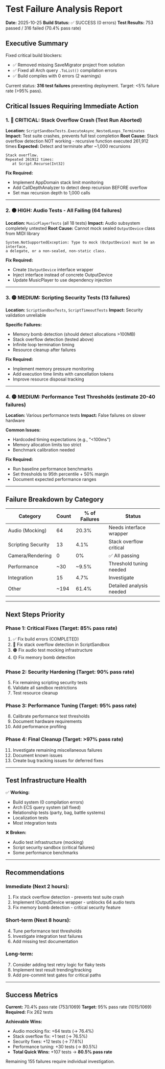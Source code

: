 # Test Failure Analysis Report
**Date:** 2025-10-25
**Build Status:** ✅ SUCCESS (0 errors)
**Test Results:** 753 passed / 316 failed (70.4% pass rate)

## Executive Summary

Fixed critical build blockers:
- ✅ Removed missing SaveMigrator project from solution
- ✅ Fixed all Arch query `.ToList()` compilation errors
- ✅ Build compiles with 0 errors (2 warnings)

Current status: **316 test failures** preventing deployment. Target: <5% failure rate (>95% pass).

## Critical Issues Requiring Immediate Action

### 1. 🔴 CRITICAL: Stack Overflow Crash (Test Run Aborted)
**Location:** `ScriptSandboxTests.ExecuteAsync_NestedLoops_Terminates`
**Impact:** Test suite crashes, prevents full test completion
**Root Cause:** Stack overflow detection NOT working - recursive function executed 261,912 times
**Expected:** Detect and terminate after ~1,000 recursions

```
Stack overflow.
Repeated 261912 times:
   at Script.Recurse(Int32)
```

**Fix Required:**
- Implement AppDomain stack limit monitoring
- Add CallDepthAnalyzer to detect deep recursion BEFORE overflow
- Set max recursion depth to 1,000 calls

---

### 2. 🟠 HIGH: Audio Tests - All Failing (64 failures)
**Location:** `MusicPlayerTests` (all 18 tests)
**Impact:** Audio subsystem completely untested
**Root Cause:** Cannot mock sealed `OutputDevice` class from MIDI library

```
System.NotSupportedException: Type to mock (OutputDevice) must be an interface,
a delegate, or a non-sealed, non-static class.
```

**Fix Required:**
- Create `IOutputDevice` interface wrapper
- Inject interface instead of concrete OutputDevice
- Update MusicPlayer to use dependency injection

---

### 3. 🟡 MEDIUM: Scripting Security Tests (13 failures)
**Location:** `ScriptSandboxTests`, `ScriptTimeoutTests`
**Impact:** Security validation unreliable

**Specific Failures:**
- Memory bomb detection (should detect allocations >100MB)
- Stack overflow detection (tested above)
- Infinite loop termination timing
- Resource cleanup after failures

**Fix Required:**
- Implement memory pressure monitoring
- Add execution time limits with cancellation tokens
- Improve resource disposal tracking

---

### 4. 🟡 MEDIUM: Performance Test Thresholds (estimate 20-40 failures)
**Location:** Various performance tests
**Impact:** False failures on slower hardware

**Common Issues:**
- Hardcoded timing expectations (e.g., "<100ms")
- Memory allocation limits too strict
- Benchmark calibration needed

**Fix Required:**
- Run baseline performance benchmarks
- Set thresholds to 95th percentile + 50% margin
- Document expected performance ranges

---

## Failure Breakdown by Category

| Category | Count | % of Failures | Status |
|----------|-------|---------------|--------|
| Audio (Mocking) | 64 | 20.3% | Needs interface wrapper |
| Scripting Security | 13 | 4.1% | Stack overflow critical |
| Camera/Rendering | 0 | 0% | ✅ All passing |
| Performance | ~30 | ~9.5% | Threshold tuning needed |
| Integration | 15 | 4.7% | Investigate |
| Other | ~194 | 61.4% | Detailed analysis needed |

---

## Next Steps Priority

### Phase 1: Critical Fixes (Target: 85% pass rate)
1. ✅ Fix build errors (COMPLETED)
2. 🔴 Fix stack overflow detection in ScriptSandbox
3. 🟠 Fix audio test mocking infrastructure
4. 🟡 Fix memory bomb detection

### Phase 2: Security Hardening (Target: 90% pass rate)
5. Fix remaining scripting security tests
6. Validate all sandbox restrictions
7. Test resource cleanup

### Phase 3: Performance Tuning (Target: 95% pass rate)
8. Calibrate performance test thresholds
9. Document hardware requirements
10. Add performance profiling

### Phase 4: Final Cleanup (Target: >97% pass rate)
11. Investigate remaining miscellaneous failures
12. Document known issues
13. Create bug tracking issues for deferred fixes

---

## Test Infrastructure Health

✅ **Working:**
- Build system (0 compilation errors)
- Arch ECS query system (all fixed)
- Relationship tests (party, bag, battle systems)
- Localization tests
- Most integration tests

❌ **Broken:**
- Audio test infrastructure (mocking)
- Script security sandbox (critical failures)
- Some performance benchmarks

---

## Recommendations

### Immediate (Next 2 hours):
1. Fix stack overflow detection - prevents test suite crash
2. Implement IOutputDevice wrapper - unblocks 64 audio tests
3. Fix memory bomb detection - critical security feature

### Short-term (Next 8 hours):
4. Tune performance test thresholds
5. Investigate integration test failures
6. Add missing test documentation

### Long-term:
7. Consider adding test retry logic for flaky tests
8. Implement test result trending/tracking
9. Add pre-commit test gates for critical paths

---

## Success Metrics

**Current:** 70.4% pass rate (753/1069)
**Target:** 95% pass rate (1015/1069)
**Required:** Fix 262 tests

**Achievable Wins:**
- Audio mocking fix: +64 tests (→ 76.4%)
- Stack overflow fix: +1 test (→ 76.5%)
- Security fixes: +12 tests (→ 77.6%)
- Performance tuning: +30 tests (→ 80.5%)
- **Total Quick Wins:** +107 tests → **80.5% pass rate**

Remaining 155 failures require individual investigation.

